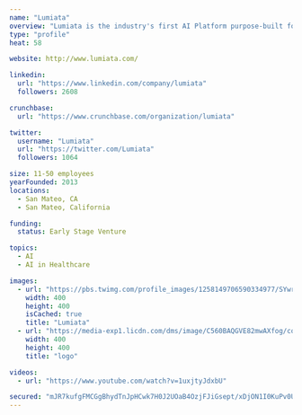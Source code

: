 ```yaml
---
name: "Lumiata"
overview: "Lumiata is the industry's first AI Platform purpose-built for healthcare. Lumiata is powered by 75 million-member data, proprietary clinical, risk and financial algorithms, and industry leading data science and machine learning talent. We help Business, Benefits and Care Management teams at health plans, providers and employers make better decisions–– from identifying and managing individual's risk to retaining customers in competitive insurance markets–– using easy-to-use, fast-to-deploy AI applications. The Lumiata AI Platform also arms internal data science teams in healthcare organizations rapidly develop and deploy predictive models and applications. Silicon Valley-based Lumiata is backed by tier 1 investors Khosla Ventures, BlueCross BlueShield Venture Partners, Sandbox Industries and Intel Capital."
type: "profile"
heat: 58

website: http://www.lumiata.com/

linkedin:
  url: "https://www.linkedin.com/company/lumiata"
  followers: 2608

crunchbase:
  url: "https://www.crunchbase.com/organization/lumiata"

twitter:
  username: "Lumiata"
  url: "https://twitter.com/Lumiata"
  followers: 1064

size: 11-50 employees
yearFounded: 2013
locations:
  - San Mateo, CA
  - San Mateo, California

funding:
  status: Early Stage Venture

topics:
  - AI
  - AI in Healthcare

images:
  - url: "https://pbs.twimg.com/profile_images/1258149706590334977/SYwr_9wT_400x400.jpg"
    width: 400
    height: 400
    isCached: true
    title: "Lumiata"
  - url: "https://media-exp1.licdn.com/dms/image/C560BAQGVE82mwAXfog/company-logo_200_200/0?e=1594857600&v=beta&t=3cC6ya_XrTzzMu6c2KHPZQ-VKjYq5e-NlrtFpPd-9nA"
    width: 400
    height: 400
    title: "logo"

videos:
  - url: "https://www.youtube.com/watch?v=1uxjtyJdxbU"

secured: "mJR7kufgFMCGgBhydTnJpHCwk7H0J2UOaB4OzjFJiGsept/xDjON1I0KuPv0U6M1onNRzKFnD9h0sidNO3WpRni4edJ+tUuV3185alZu2Jo9Y+8/t1P69bfLtfnho+JobKkogKMMfHkAW8OV5p5Ojt3iGy8UfQSkRptfs0YLtr6+e1BZBQ06CFhPE94LfefMuVBHcnImxhOLLy47Tilm1jB61U/f0j0DLjD2YiE/cex1rWj3O1rrLgjiKGlMPwjw0SdOQHmhExxRjGoUsIOcd02K/uTasLTN1huh9MwdmK7Sn7SNm1CPpb/kB8zyCho6TTej6pz/5Xi/c0Do9ffgfEodQ73JZV2SNLWWTSkYBOWFRnjlpdgL0pttgBYNGvI1;65Rl6+AojQcvjsf//q5xXA=="
---
```


